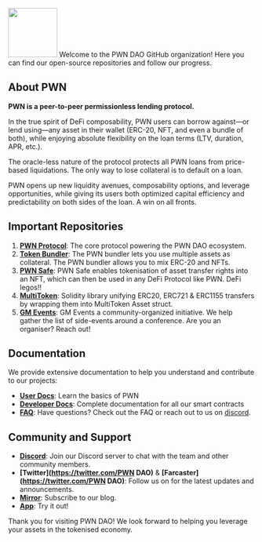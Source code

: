 <img src="https://pwn.xyz/icons/pwn-logo.svg" width="100">
Welcome to the PWN DAO GitHub organization! Here you can find our open-source repositories and follow our progress.

## About PWN

**PWN is a peer-to-peer permissionless lending protocol.** 

In the true spirit of DeFi composability, PWN users can borrow against—or lend using—any asset in their wallet (ERC-20, NFT, and even a bundle of both), while enjoying absolute flexibility on the loan terms (LTV, duration, APR, etc.). 

The oracle-less nature of the protocol protects all PWN loans from price-based liquidations. The only way to lose collateral is to default on a loan.

PWN opens up new liquidity avenues, composability options, and leverage opportunities, while giving its users both optimized capital efficiency and predictability on both sides of the loan. A win on all fronts.

## Important Repositories

1.  [**PWN Protocol**](https://github.com/PWNFinance/pwn_contracts): The core protocol powering the PWN DAO ecosystem.
2.  [**Token Bundler**](https://github.com/PWNFinance/TokenBundler): The PWN bundler lets you use multiple assets as collateral. The PWN bundler allows you to mix ERC-20 and NFTs.
3. [**PWN Safe**](https://github.com/PWNFinance/pwn_safe): PWN Safe enables tokenisation of asset transfer rights into an NFT, which can then be used in any DeFi Protocol like PWN. DeFi legos!!
4.  [**MultiToken**](https://github.com/PWNFinance/MultiToken): Solidity library unifying ERC20, ERC721 & ERC1155 transfers by wrapping them into MultiToken Asset struct.
5.  [**GM Events**](https://github.com/PWNFinance/gm_events_cities): GM Events a community-organized initiative. We help gather the list of side-events around a conference. Are you an organiser? Reach out! 

## Documentation

We provide extensive documentation to help you understand and contribute to our projects:

-   [**User Docs**](https://docs.pwn.xyz/): Learn the basics of PWN
-   [**Developer Docs**](https://dev-docs.pwn.xyz/#documentation-structure): Complete documentation for all our smart contracts
-  [**FAQ**](https://dev-docs.pwn.xyz/#documentation-structure): Have questions? Check out the FAQ or reach out to us on [discord](https://discord.gg/aWghBQSdHv).

## Community and Support

-   **[Discord](https://discord.gg/aWghBQSdHv)**: Join our Discord server to chat with the team and other community members.
-   **[Twitter](https://twitter.com/PWN DAO)** &  **[Farcaster](https://twitter.com/PWN DAO)**: Follow us on for the latest updates and announcements.
-   **[Mirror](https://pwn.mirror.xyz/)**: Subscribe to our blog.
-   **[App](https://app.pwn.xyz/#)**: Try it out!

Thank you for visiting PWN DAO! We look forward to helping you leverage your assets in the tokenised economy.

